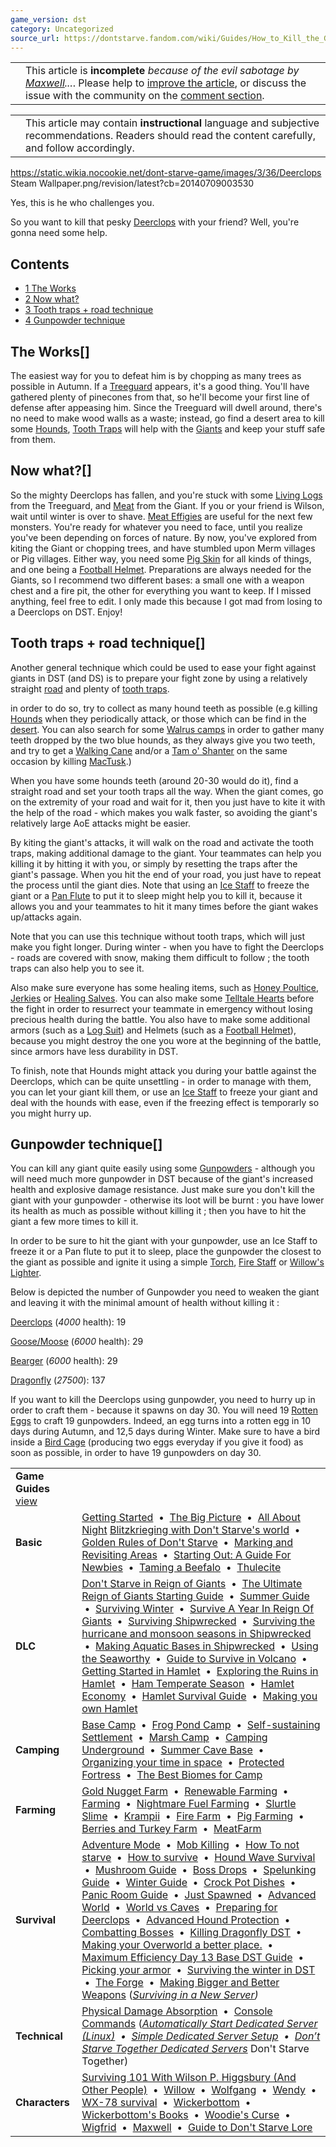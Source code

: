 ```yaml
---
game_version: dst
category: Uncategorized
source_url: https://dontstarve.fandom.com/wiki/Guides/How_to_Kill_the_Giants_in_DST
---
```


|  |  |
| --- | --- |
|  | This article is **incomplete** *because of the evil sabotage by [Maxwell](/wiki/Maxwell/NPC "Maxwell/NPC")...*. Please help to [improve the article](https://dontstarve.fandom.com/wiki/Guides/How_to_Kill_the_Giants_in_DST?action=edit), or discuss the issue with the community on the [comment section](/wiki/Guides#WikiaArticleComments "Guides"). |

|  |  |
| --- | --- |
|  | This article may contain **instructional** language and subjective recommendations. Readers should read the content carefully, and follow accordingly. |

 https://static.wikia.nocookie.net/dont-starve-game/images/3/36/Deerclops Steam Wallpaper.png/revision/latest?cb=20140709003530 

Yes, this is he who challenges you.

 

So you want to kill that pesky [Deerclops](/wiki/Deerclops "Deerclops") with your friend? Well, you're gonna need some help.

## Contents

* [1 The Works](#The_Works)
* [2 Now what?](#Now_what?)
* [3 Tooth traps + road technique](#Tooth_traps_+_road_technique)
* [4 Gunpowder technique](#Gunpowder_technique)

## The Works[]

The easiest way for you to defeat him is by chopping as many trees as possible in Autumn. If a [Treeguard](/wiki/Treeguard "Treeguard") appears, it's a good thing. You'll have gathered plenty of pinecones from that, so he'll become your first line of defense after appeasing him. Since the Treeguard will dwell around, there's no need to make wood walls as a waste; instead, go find a desert area to kill some [Hounds](/wiki/Hound "Hound"), [Tooth Traps](/wiki/Tooth_Trap "Tooth Trap") will help with the [Giants](/wiki/Giants "Giants") and keep your stuff safe from them.

## Now what?[]

So the mighty Deerclops has fallen, and you're stuck with some [Living Logs](/wiki/Living_Log "Living Log") from the Treeguard, and [Meat](/wiki/Meat "Meat") from the Giant. If you or your friend is Wilson, wait until winter is over to shave. [Meat Effigies](/wiki/Meat_Effigies "Meat Effigies") are useful for the next few monsters. You're ready for whatever you need to face, until you realize you've been depending on forces of nature. By now, you've explored from kiting the Giant or chopping trees, and have stumbled upon Merm villages or Pig villages. Either way, you need some [Pig Skin](/wiki/Pig_Skin "Pig Skin") for all kinds of things, and one being a [Football Helmet](/wiki/Football_Helmet "Football Helmet"). Preparations are always needed for the Giants, so I recommend two different bases: a small one with a weapon chest and a fire pit, the other for everything you want to keep. If I missed anything, feel free to edit. I only made this because I got mad from losing to a Deerclops on DST. Enjoy!

## Tooth traps + road technique[]

Another general technique which could be used to ease your fight against giants in DST (and DS) is to prepare your fight zone by using a relatively straight [road](/wiki/Road "Road") and plenty of [tooth traps](/wiki/Tooth_trap "Tooth trap").

in order to do so, try to collect as many hound teeth as possible (e.g killing [Hounds](/wiki/Hounds "Hounds") when they periodically attack, or those which can be find in the [desert](/wiki/Desert "Desert"). You can also search for some [Walrus camps](/wiki/Walrus_Camp "Walrus Camp") in order to gather many teeth dropped by the two blue hounds, as they always give you two teeth, and try to get a [Walking Cane](/wiki/Walking_Cane "Walking Cane") and/or a [Tam o' Shanter](/wiki/Tam_o%27_Shanter "Tam o' Shanter") on the same occasion by killing [MacTusk](/wiki/MacTusk "MacTusk").)

When you have some hounds teeth (around 20-30 would do it), find a straight road and set your tooth traps all the way. When the giant comes, go on the extremity of your road and wait for it, then you just have to kite it with the help of the road - which makes you walk faster, so avoiding the giant's relatively large AoE attacks might be easier.

By kiting the giant's attacks, it will walk on the road and activate the tooth traps, making additional damage to the giant. Your teammates can help you killing it by hitting it with you, or simply by resetting the traps after the giant's passage. When you hit the end of your road, you just have to repeat the process until the giant dies. Note that using an [Ice Staff](/wiki/Ice_Staff "Ice Staff") to freeze the giant or a [Pan Flute](/wiki/Pan_Flute "Pan Flute") to put it to sleep might help you to kill it, because it allows you and your teammates to hit it many times before the giant wakes up/attacks again.

Note that you can use this technique without tooth traps, which will just make you fight longer. During winter - when you have to fight the Deerclops - roads are covered with snow, making them difficult to follow ; the tooth traps can also help you to see it.

Also make sure everyone has some healing items, such as [Honey Poultice](/wiki/Honey_Poultice "Honey Poultice"), [Jerkies](/wiki/Jerky "Jerky") or [Healing Salves](/wiki/Healing_Salve "Healing Salve"). You can also make some [Telltale Hearts](/wiki/Telltale_Heart "Telltale Heart") before the fight in order to resurrect your teammate in emergency without losing precious health during the battle. You also have to make some additional armors (such as a [Log Suit](/wiki/Log_Suit "Log Suit")) and Helmets (such as a [Football Helmet](/wiki/Football_Helmet "Football Helmet")), because you might destroy the one you wore at the beginning of the battle, since armors have less durability in DST.

To finish, note that Hounds might attack you during your battle against the Deerclops, which can be quite unsettling - in order to manage with them, you can let your giant kill them, or use an [Ice Staff](/wiki/Ice_Staff "Ice Staff") to freeze your giant and deal with the hounds with ease, even if the freezing effect is temporarly so you might hurry up.

## Gunpowder technique[]

You can kill any giant quite easily using some [Gunpowders](/wiki/Gunpowder "Gunpowder") - although you will need much more gunpowder in DST because of the giant's increased health and explosive damage resistance. Just make sure you don't kill the giant with your gunpowder - otherwise its loot will be burnt : you have lower its health as much as possible without killing it ; then you have to hit the giant a few more times to kill it.

In order to be sure to hit the giant with your gunpowder, use an Ice Staff to freeze it or a Pan flute to put it to sleep, place the gunpowder the closest to the giant as possible and ignite it using a simple [Torch](/wiki/Torch "Torch"), [Fire Staff](/wiki/Fire_Staff "Fire Staff") or [Willow's Lighter](/wiki/Willow%27s_Lighter "Willow's Lighter").

Below is depicted the number of Gunpowder you need to weaken the giant and leaving it with the minimal amount of health without killing it :

[Deerclops](/wiki/Deerclops "Deerclops") (*4000* health): 19

[Goose/Moose](/wiki/Goose "Goose") (*6000* health): 29

[Bearger](/wiki/Bearger "Bearger") (*6000* health): 29

[Dragonfly](/wiki/Dragonfly "Dragonfly") (*27500*): 137

If you want to kill the Deerclops using gunpowder, you need to hurry up in order to craft them - because it spawns on day 30. You will need 19 [Rotten Eggs](/wiki/Rotten_Egg "Rotten Egg") to craft 19 gunpowders. Indeed, an egg turns into a rotten egg in 10 days during Autumn, and 12,5 days during Winter. Make sure to have a bird inside a [Bird Cage](/wiki/Bird_Cage "Bird Cage") (producing two eggs everyday if you give it food) as soon as possible, in order to have 19 gunpowders on day 30.

|  |  |
| --- | --- |
| **Game Guides** [view](/wiki/Template:Guide "Template:Guide") | |
| **Basic** | [Getting Started](/wiki/Guides/Getting_Started_Guide "Guides/Getting Started Guide")  •  [The Big Picture](/wiki/Guides/The_Big_Picture "Guides/The Big Picture")  •  [All About Night](/wiki/Guides/All_About_Night "Guides/All About Night") [Blitzkrieging with Don't Starve's world](/wiki/Guides/Blitzkrieging_with_Don%27t_Starve%27s_world "Guides/Blitzkrieging with Don't Starve's world")  •  [Golden Rules of Don't Starve](/wiki/Guides/Golden_Rules_of_Don%27t_Starve "Guides/Golden Rules of Don't Starve")  •  [Marking and Revisiting Areas](/wiki/Guides/Marking_and_Revisiting_Areas "Guides/Marking and Revisiting Areas")  •  [Starting Out: A Guide For Newbies](/wiki/Guides/Starting_Out:_A_Guide_For_Newbies "Guides/Starting Out: A Guide For Newbies")  •  [Taming a Beefalo](/wiki/Guides/Taming_a_Beefalo "Guides/Taming a Beefalo")  •  [Thulecite](/wiki/Guides/Thulecite "Guides/Thulecite") |
| **DLC** | [Don't Starve in Reign of Giants](/wiki/Guides/Don%27t_Starve_in_Reign_of_Giants "Guides/Don't Starve in Reign of Giants")  •  [The Ultimate Reign of Giants Starting Guide](/wiki/Guides/The_Ultimate_Reign_Of_Giants_Starting_Guide "Guides/The Ultimate Reign Of Giants Starting Guide")  •  [Summer Guide](/wiki/Guides/Summer_Guide "Guides/Summer Guide")  •  [Surviving Winter](/wiki/Guides/Surviving_Winter "Guides/Surviving Winter")  •  [Survive A Year In Reign Of Giants](/wiki/Guides/Survive_A_Year_In_Reign_Of_Giants "Guides/Survive A Year In Reign Of Giants")  •  [Surviving Shipwrecked](/wiki/Guides/Surviving_Shipwrecked "Guides/Surviving Shipwrecked")  •  [Surviving the hurricane and monsoon seasons in Shipwrecked](/wiki/Guides/Surviving_a_year_in_Shipwrecked "Guides/Surviving a year in Shipwrecked")  •  [Making Aquatic Bases in Shipwrecked](/wiki/Guides/Making_Aquatic_Bases_in_Shipwrecked "Guides/Making Aquatic Bases in Shipwrecked")  •  [Using the Seaworthy](/wiki/Guides/From_SW_to_RoG_via_the_Seaworthy! "Guides/From SW to RoG via the Seaworthy!")  •  [Guide to Survive in Volcano](/wiki/Guides/Guide_to_Survive_in_Volcano "Guides/Guide to Survive in Volcano")  •  [Getting Started in Hamlet](/wiki/Guides/Getting_Started_in_Hamlet "Guides/Getting Started in Hamlet")  •  [Exploring the Ruins in Hamlet](/wiki/Guides/Exploring_the_Ruins_in_Hamlet "Guides/Exploring the Ruins in Hamlet")  •  [Ham Temperate Season](/wiki/Guides/Ham_Temperate_Season "Guides/Ham Temperate Season")  •  [Hamlet Economy](/wiki/Guides/Hamlet_Economy "Guides/Hamlet Economy")  •  [Hamlet Survival Guide](/wiki/Guides/Hamlet_Survival_Guide "Guides/Hamlet Survival Guide")  •  [Making you own Hamlet](/wiki/Guides/Making_you_own_Hamlet "Guides/Making you own Hamlet") |
| **Camping** | [Base Camp](/wiki/Guides/Base_Camp_Guide "Guides/Base Camp Guide")  •  [Frog Pond Camp](/wiki/Guides/Frog_Pond_Camp_Guide "Guides/Frog Pond Camp Guide")  •  [Self-sustaining Settlement](/wiki/Guides/Self-sustaining_Settlement_Guide "Guides/Self-sustaining Settlement Guide")  •  [Marsh Camp](/wiki/Guides/Marsh_Camp_Guide "Guides/Marsh Camp Guide")  •  [Camping Underground](/wiki/Guides/Camping_Underground "Guides/Camping Underground")  •  [Summer Cave Base](/wiki/Guides/Summer_Cave_Base "Guides/Summer Cave Base")  •  [Organizing your time in space](/wiki/Guides/Organizing_your_time_in_space "Guides/Organizing your time in space")  •  [Protected Fortress](/wiki/Guides/Protected_Fortress "Guides/Protected Fortress")  •  [The Best Biomes for Camp](/wiki/Guides/The_Best_Biomes_for_Camp "Guides/The Best Biomes for Camp") |
| **Farming** | [Gold Nugget Farm](/wiki/Guides/Gold_Nugget_Farm_Guide "Guides/Gold Nugget Farm Guide")  •  [Renewable Farming](/wiki/Guides/Renewable_Farming "Guides/Renewable Farming")  •  [Farming](/wiki/Guides/Farming "Guides/Farming")  •  [Nightmare Fuel Farming](/wiki/Guides/Nightmare_Fuel_Farming "Guides/Nightmare Fuel Farming")  •  [Slurtle Slime](/wiki/Guides/Slurtle_Slime_Guide "Guides/Slurtle Slime Guide")  •  [Krampii](/wiki/Guides/Managing_Naughtiness "Guides/Managing Naughtiness")  •  [Fire Farm](/wiki/Guides/Fire_Farm "Guides/Fire Farm")  •  [Pig Farming](/wiki/Guides/Pig_Farming "Guides/Pig Farming")  •  [Berries and Turkey Farm](/wiki/Guides/Incredible_Inedible "Guides/Incredible Inedible")  •  [MeatFarm](/wiki/Guides/MeatFarm "Guides/MeatFarm") |
| **Survival** | [Adventure Mode](/wiki/Guides/Adventure_Guide "Guides/Adventure Guide")  •  [Mob Killing](/wiki/Guides/Mob_Killing_Guide "Guides/Mob Killing Guide")  •  [How To not starve](/wiki/Guides/How_to_not_starve "Guides/How to not starve")  •  [How to survive](/wiki/Guides/How_to_Survive "Guides/How to Survive")  •  [Hound Wave Survival](/wiki/Guides/Hound_Wave_Survival_Guide "Guides/Hound Wave Survival Guide")  •  [Mushroom Guide](/wiki/Guides/Mushroom_Guide "Guides/Mushroom Guide")  •  [Boss Drops](/wiki/Guides/What_To_Do_With_Boss_Drops "Guides/What To Do With Boss Drops")  •  [Spelunking Guide](/wiki/Guides/Spelunking_Guide "Guides/Spelunking Guide")  •  [Winter Guide](/wiki/Guides/Winter_Guide "Guides/Winter Guide")  •  [Crock Pot Dishes](/wiki/Guides/Crock_Pot_Dishes "Guides/Crock Pot Dishes")  •  [Panic Room Guide](/wiki/Guides/Panic_Room "Guides/Panic Room")  •  [Just Spawned](/wiki/Guides/You_Have_Just_Spawned,_Now_What%3F%3F "Guides/You Have Just Spawned, Now What??")  •  [Advanced World](/wiki/Guides/Advanced_World "Guides/Advanced World")  •  [World vs Caves](/wiki/Guides/World_vs_Caves "Guides/World vs Caves")  •  [Preparing for Deerclops](/wiki/Guides/Preparing_for_Deerclops "Guides/Preparing for Deerclops")  •  [Advanced Hound Protection](/wiki/Guides/Advanced_Hound_Protection "Guides/Advanced Hound Protection")  •  [Combatting Bosses](/wiki/Guides/Combatting_Bosses "Guides/Combatting Bosses")  •  [Killing Dragonfly DST](/wiki/Guides/Killing_Dragonfly_DST "Guides/Killing Dragonfly DST")  •  [Making your Overworld a better place.](/wiki/Guides/Making_your_Overworld_a_better_place. "Guides/Making your Overworld a better place.")  •  [Maximum Efficiency Day 13 Base DST Guide](/wiki/Guides/Maximum_Efficiency_Day_13_Base_DST_Guide "Guides/Maximum Efficiency Day 13 Base DST Guide")  •  [Picking your armor](/wiki/Guides/Picking_your_armor "Guides/Picking your armor")  •  [Surviving the winter in DST](/wiki/Guides/Surviving_the_winter_in_DST "Guides/Surviving the winter in DST")  •  [The Forge](/wiki/Guides/The_Forge "Guides/The Forge")  •  [Making Bigger and Better Weapons](/wiki/Guides/Making_Bigger_and_Better_Weapons "Guides/Making Bigger and Better Weapons")  (*[Surviving in a New Server](/wiki/Guides/Surviving_in_a_New_Server "Guides/Surviving in a New Server"))* |
| **Technical** | [Physical Damage Absorption](/wiki/Guides/Physical_Damage_Absorption "Guides/Physical Damage Absorption")  •  [Console Commands](/wiki/Guides/Console "Guides/Console")  (*[Automatically Start Dedicated Server (Linux)](/wiki/Guides/Automatically_Start_Dedicated_Server_(Linux) "Guides/Automatically Start Dedicated Server (Linux)")  •  [Simple Dedicated Server Setup](/wiki/Guides/Simple_Dedicated_Server_Setup "Guides/Simple Dedicated Server Setup")  •  [Don’t Starve Together Dedicated Servers](/wiki/Guides/Don%E2%80%99t_Starve_Together_Dedicated_Servers "Guides/Don’t Starve Together Dedicated Servers")* Don't Starve Together) |
| **Characters** | [Surviving 101 With Wilson P. Higgsbury (And Other People)](/wiki/Guides/Surviving_101_With_Wilson_P._Higgsbury_(And_Other_People) "Guides/Surviving 101 With Wilson P. Higgsbury (And Other People)")  •  [Willow](/wiki/Guides/Character_guide-Willow "Guides/Character guide-Willow")  •  [Wolfgang](/wiki/Guides/Character_guide_-_Wolfgang,_The_Strongman "Guides/Character guide - Wolfgang, The Strongman")  •  [Wendy](/wiki/Guides/Character_guides-Wendy "Guides/Character guides-Wendy")  •  [WX-78 survival](/wiki/Guides/WX-78_survival "Guides/WX-78 survival")  •  [Wickerbottom](/wiki/Guides/Wickerbottom "Guides/Wickerbottom")  •  [Wickerbottom's Books](/wiki/Guides/Character_guide_-_Wickerbottom%27s_Books "Guides/Character guide - Wickerbottom's Books")  •  [Woodie's Curse](/wiki/Guides/Woodie%27s_Curse "Guides/Woodie's Curse")  •  [Wigfrid](/wiki/User_blog:Cmshaw/Adventure_Mode_with_Wigfrid_Guide "User blog:Cmshaw/Adventure Mode with Wigfrid Guide")  •  [Maxwell](/wiki/Guides/Character_Guide_-_Maxwell "Guides/Character Guide - Maxwell")  •  [Guide to Don't Starve Lore](/wiki/Guides/Guide_to_Don%27t_Starve_Lore "Guides/Guide to Don't Starve Lore") |